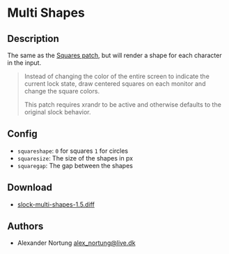 Multi Shapes
============

Description
-----------
The same as the [Squares patch](../squares/), but will render a shape for each character in the input.

> Instead of changing the color of the entire screen to indicate the current lock
> state, draw centered squares on each monitor and change the square colors.
> 
> This patch requires xrandr to be active and otherwise defaults to the original
> slock behavior.

Config
------
* `squareshape`: `0` for squares `1` for circles
* `squaresize`: The size of the shapes in px
* `squaregap`: The gap between the shapes

Download
--------
* [slock-multi-shapes-1.5.diff](slock-multi-shapes-1.5.diff)

Authors
-------
* Alexander Nortung <alex_nortung@live.dk>
